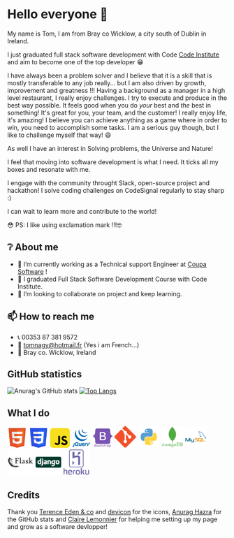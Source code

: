 
# Hello everyone 👋

My name is Tom, I am from Bray co Wicklow, a city south of Dublin in Ireland.

I just graduated full stack software development with Code [Code Institute](https://codeinstitute.net/) and aim to become one of the top developer :grin:

I have always been a problem solver and I believe that it is a skill that is mostly transferable to any job really... but I am also driven by growth, improvement and greatness !!!
Having a background as a manager in a high level restaurant, I really enjoy challenges. I try to execute and produce in the best way possible. It feels good when you do *your* best and *the* best in something! It's great for you, your team, and the customer!
I really enjoy life, it's amazing! I believe you can achieve anything as a game where in order to win, you need to accomplish some tasks. I am a serious guy though, but I like to challenge myself that way! :smile:

As well I have an interest in Solving problems, the Universe and Nature!

I feel that moving into software development is what I need. It ticks all my boxes and resonate with me.

I engage with the community throught Slack, open-source project and hackathon! I solve coding challenges on CodeSignal regularly to stay sharp :) 

I can wait to learn more and contribute to the world!

:flushed: PS: I like using exclamation mark !!!:nerd_face:

## :grey_question: About me
- 🔭 I’m currently working as a Technical support Engineer at [Coupa Software](https://www.coupa.com/) !
- 🌱 I graduated Full Stack Software Development Course with Code Institute.
- 👯 I’m looking to collaborate on project and keep learning.


## 📫 How to reach me
- :telephone_receiver: 00353 87 381 9572
- :email: tomnagy@hotmail.fr (Yes i am French...)
- :european_castle: Bray co. Wicklow, Ireland

## GitHub statistics 
![Anurag's GitHub stats](https://github-readme-stats.vercel.app/api?username=Tom-Nagy&show_icons=true&theme=tokyonight&hide=prs) [![Top Langs](https://github-readme-stats.vercel.app/api/top-langs/?username=Tom-Nagy&layout=compact&theme=tokyonight)](https://github.com/anuraghazra/github-readme-stats)

## What I do
<img height="45" width="45" src="https://github.com/edent/SuperTinyIcons/blob/master/images/svg/html5.svg" />  <img height="45" widht="45" src="https://github.com/edent/SuperTinyIcons/blob/master/images/svg/css3.svg" />  <img height="45" widht="45" src="https://github.com/edent/SuperTinyIcons/blob/master/images/svg/javascript.svg" />  <img height="45" widht="45" src="https://github.com/devicons/devicon/blob/master/icons/jquery/jquery-plain-wordmark.svg" />  <img height="45" widht="45" src="https://github.com/devicons/devicon/blob/master/icons/bootstrap/bootstrap-plain-wordmark.svg" />   <img height="50" widht="50" src="https://github.com/devicons/devicon/blob/master/icons/git/git-original.svg" />  <img height="50" widht="50" src="https://github.com/edent/SuperTinyIcons/blob/master/images/svg/python.svg" />  <img height="50" widht="50" src="https://github.com/devicons/devicon/blob/master/icons/mongodb/mongodb-plain-wordmark.svg" />  <img height="50" width="50" src="https://github.com/devicons/devicon/blob/master/icons/mysql/mysql-original-wordmark.svg" />  <img height="60" width="60" src="https://github.com/devicons/devicon/blob/master/icons/flask/flask-original-wordmark.svg" />  <img height="60" width="60" src="https://github.com/devicons/devicon/blob/master/icons/django/django-original.svg" /> <img height="60" width="60" src="https://github.com/devicons/devicon/blob/master/icons/heroku/heroku-original-wordmark.svg" />

## Credits
Thank you [Terence Eden & co](https://github.com/edent/SuperTinyIcons) and [devicon](https://github.com/devicons) for the icons, [Anurag Hazra](https://github.com/anuraghazra/github-readme-stats) for the GitHub stats and [Claire Lemonnier](https://github.com/lemocla) for helping me setting up my page and grow as a software devlopper!
<!--
- 🤔 I’m looking for help with ...
- 💬 Ask me about ...

**Tom-Nagy/Tom-Nagy** is a ✨ _special_ ✨ repository because its `README.md` (this file) appears on your GitHub profile.
- 😄 Pronouns: ...
- ⚡ Fun fact: ...
-->
